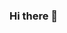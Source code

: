 ### Hi there 👋

<!--
**BasementFox069/BasementFox069** is a ✨ _special_ ✨ repository because its `README.md` (this file) appears on your GitHub profile.

Here are some ideas to get you started:

- 🔭Hey there, it's Prithviraj, you can call me Skyler or Sky for that matter, currently chilling in London! I have had a good bit of experience working as a Data Analyst, and I've gotten my hands dirty with a bunch of cool tools like Data Visualization, Python, Pandas, Power BI, Java, MySQL,Tableau(public) and Machine Learning.
- 🌱 I'm all about exploring new tech, and I'm especially interested in Artificial Intelligence, Natural language Processing, Data Mining, Cloud Databases. Basically, anything that involves data and makes life more interesting!
- 🏫 Recently graduated with Masters in Big Data Science and Machine Learning at Queen Mary University, London. It's been a wild ride so far, and I'm excited to see where it takes me next.
- 👯 I’m looking to collaborate on data analyst projects that allow me to dig into data and uncover insights. I'm comfortable with various programming languages and tools for data manipulation, visualization, and machine learning. I'm passionate about using data to make informed decisions and would love to work with others who share that passion. Let's team up and make a data-driven impact!
- 😄 Pronouns: Honestly, I'm not picky - just don't call me late to happy hour! 😉
- ⚡ Fun fact: Fun fact: Did you know that data is the new oil? It's a valuable resource that can be refined and leveraged to power businesses and industries. And just like oil, data needs to be extracted, cleaned, and refined to be useful. So let's roll up our sleeves and get to work!
-->
